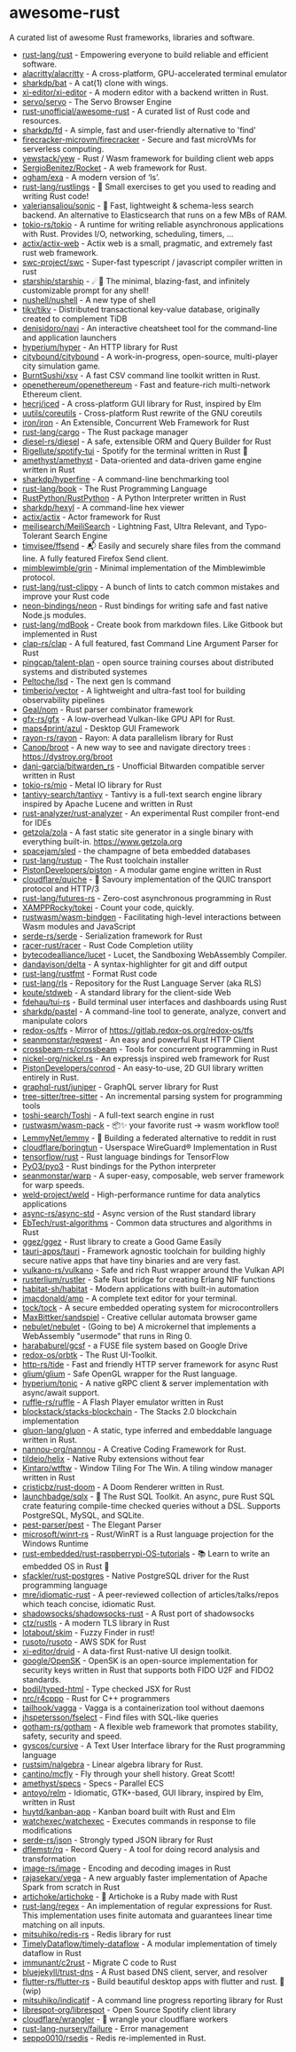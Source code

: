 # awesome-rust

A curated list of awesome Rust frameworks, libraries and software.

* [rust-lang/rust](https://github.com/rust-lang/rust) - Empowering everyone to build reliable and efficient software.
* [alacritty/alacritty](https://github.com/alacritty/alacritty) - A cross-platform, GPU-accelerated terminal emulator
* [sharkdp/bat](https://github.com/sharkdp/bat) - A cat(1) clone with wings.
* [xi-editor/xi-editor](https://github.com/xi-editor/xi-editor) - A modern editor with a backend written in Rust.
* [servo/servo](https://github.com/servo/servo) - The Servo Browser Engine
* [rust-unofficial/awesome-rust](https://github.com/rust-unofficial/awesome-rust) - A curated list of Rust code and resources.
* [sharkdp/fd](https://github.com/sharkdp/fd) - A simple, fast and user-friendly alternative to 'find'
* [firecracker-microvm/firecracker](https://github.com/firecracker-microvm/firecracker) - Secure and fast microVMs for serverless computing.
* [yewstack/yew](https://github.com/yewstack/yew) - Rust / Wasm framework for building client web apps
* [SergioBenitez/Rocket](https://github.com/SergioBenitez/Rocket) - A web framework for Rust.
* [ogham/exa](https://github.com/ogham/exa) - A modern version of ‘ls’.
* [rust-lang/rustlings](https://github.com/rust-lang/rustlings) - :crab: Small exercises to get you used to reading and writing Rust code!
* [valeriansaliou/sonic](https://github.com/valeriansaliou/sonic) - 🦔 Fast, lightweight & schema-less search backend. An alternative to Elasticsearch that runs on a few MBs of RAM.
* [tokio-rs/tokio](https://github.com/tokio-rs/tokio) - A runtime for writing reliable asynchronous applications with Rust. Provides I/O, networking, scheduling, timers, ...
* [actix/actix-web](https://github.com/actix/actix-web) - Actix web is a small, pragmatic, and extremely fast rust web framework.
* [swc-project/swc](https://github.com/swc-project/swc) - Super-fast typescript / javascript compiler written in rust
* [starship/starship](https://github.com/starship/starship) - ☄🌌️  The minimal, blazing-fast, and infinitely customizable prompt for any shell!
* [nushell/nushell](https://github.com/nushell/nushell) - A new type of shell
* [tikv/tikv](https://github.com/tikv/tikv) - Distributed transactional key-value database, originally created to complement TiDB
* [denisidoro/navi](https://github.com/denisidoro/navi) - An interactive cheatsheet tool for the command-line and application launchers
* [hyperium/hyper](https://github.com/hyperium/hyper) - An HTTP library for Rust
* [citybound/citybound](https://github.com/citybound/citybound) - A work-in-progress, open-source, multi-player city simulation game.
* [BurntSushi/xsv](https://github.com/BurntSushi/xsv) - A fast CSV command line toolkit written in Rust.
* [openethereum/openethereum](https://github.com/openethereum/openethereum) - Fast and feature-rich multi-network Ethereum client.
* [hecrj/iced](https://github.com/hecrj/iced) - A cross-platform GUI library for Rust, inspired by Elm
* [uutils/coreutils](https://github.com/uutils/coreutils) - Cross-platform Rust rewrite of the GNU coreutils
* [iron/iron](https://github.com/iron/iron) - An Extensible, Concurrent Web Framework for Rust
* [rust-lang/cargo](https://github.com/rust-lang/cargo) - The Rust package manager
* [diesel-rs/diesel](https://github.com/diesel-rs/diesel) - A safe, extensible ORM and Query Builder for Rust
* [Rigellute/spotify-tui](https://github.com/Rigellute/spotify-tui) - Spotify for the terminal written in Rust 🚀
* [amethyst/amethyst](https://github.com/amethyst/amethyst) - Data-oriented and data-driven game engine written in Rust
* [sharkdp/hyperfine](https://github.com/sharkdp/hyperfine) - A command-line benchmarking tool
* [rust-lang/book](https://github.com/rust-lang/book) - The Rust Programming Language
* [RustPython/RustPython](https://github.com/RustPython/RustPython) - A Python Interpreter written in Rust
* [sharkdp/hexyl](https://github.com/sharkdp/hexyl) - A command-line hex viewer
* [actix/actix](https://github.com/actix/actix) - Actor framework for Rust
* [meilisearch/MeiliSearch](https://github.com/meilisearch/MeiliSearch) - Lightning Fast, Ultra Relevant, and Typo-Tolerant Search Engine
* [timvisee/ffsend](https://github.com/timvisee/ffsend) - :mailbox_with_mail: Easily and securely share files from the command line. A fully featured Firefox Send client.
* [mimblewimble/grin](https://github.com/mimblewimble/grin) - Minimal implementation of the Mimblewimble protocol.
* [rust-lang/rust-clippy](https://github.com/rust-lang/rust-clippy) - A bunch of lints to catch common mistakes and improve your Rust code
* [neon-bindings/neon](https://github.com/neon-bindings/neon) - Rust bindings for writing safe and fast native Node.js modules.
* [rust-lang/mdBook](https://github.com/rust-lang/mdBook) - Create book from markdown files. Like Gitbook but implemented in Rust
* [clap-rs/clap](https://github.com/clap-rs/clap) - A full featured, fast Command Line Argument Parser for Rust
* [pingcap/talent-plan](https://github.com/pingcap/talent-plan) - open source training courses about distributed systems and distributed systemes
* [Peltoche/lsd](https://github.com/Peltoche/lsd) - The next gen ls command
* [timberio/vector](https://github.com/timberio/vector) - A lightweight and ultra-fast tool for building observability pipelines
* [Geal/nom](https://github.com/Geal/nom) - Rust parser combinator framework
* [gfx-rs/gfx](https://github.com/gfx-rs/gfx) - A low-overhead Vulkan-like GPU API for Rust.
* [maps4print/azul](https://github.com/maps4print/azul) - Desktop GUI Framework
* [rayon-rs/rayon](https://github.com/rayon-rs/rayon) - Rayon: A data parallelism library for Rust
* [Canop/broot](https://github.com/Canop/broot) - A new way to see and navigate directory trees : https://dystroy.org/broot
* [dani-garcia/bitwarden_rs](https://github.com/dani-garcia/bitwarden_rs) - Unofficial Bitwarden compatible server written in Rust
* [tokio-rs/mio](https://github.com/tokio-rs/mio) - Metal IO library for Rust
* [tantivy-search/tantivy](https://github.com/tantivy-search/tantivy) - Tantivy is a full-text search engine library inspired by Apache Lucene and written in Rust
* [rust-analyzer/rust-analyzer](https://github.com/rust-analyzer/rust-analyzer) - An experimental Rust compiler front-end for IDEs
* [getzola/zola](https://github.com/getzola/zola) - A fast static site generator in a single binary with everything built-in. https://www.getzola.org
* [spacejam/sled](https://github.com/spacejam/sled) - the champagne of beta embedded databases
* [rust-lang/rustup](https://github.com/rust-lang/rustup) - The Rust toolchain installer
* [PistonDevelopers/piston](https://github.com/PistonDevelopers/piston) - A modular game engine written in Rust
* [cloudflare/quiche](https://github.com/cloudflare/quiche) - 🥧 Savoury implementation of the QUIC transport protocol and HTTP/3
* [rust-lang/futures-rs](https://github.com/rust-lang/futures-rs) - Zero-cost asynchronous programming in Rust
* [XAMPPRocky/tokei](https://github.com/XAMPPRocky/tokei) - Count your code, quickly.
* [rustwasm/wasm-bindgen](https://github.com/rustwasm/wasm-bindgen) - Facilitating high-level interactions between Wasm modules and JavaScript
* [serde-rs/serde](https://github.com/serde-rs/serde) - Serialization framework for Rust
* [racer-rust/racer](https://github.com/racer-rust/racer) - Rust Code Completion utility
* [bytecodealliance/lucet](https://github.com/bytecodealliance/lucet) - Lucet, the Sandboxing WebAssembly Compiler.
* [dandavison/delta](https://github.com/dandavison/delta) - A syntax-highlighter for git and diff output
* [rust-lang/rustfmt](https://github.com/rust-lang/rustfmt) - Format Rust code
* [rust-lang/rls](https://github.com/rust-lang/rls) - Repository for the Rust Language Server (aka RLS)
* [koute/stdweb](https://github.com/koute/stdweb) - A standard library for the client-side Web
* [fdehau/tui-rs](https://github.com/fdehau/tui-rs) - Build terminal user interfaces and dashboards using Rust
* [sharkdp/pastel](https://github.com/sharkdp/pastel) - A command-line tool to generate, analyze, convert and manipulate colors
* [redox-os/tfs](https://github.com/redox-os/tfs) - Mirror of https://gitlab.redox-os.org/redox-os/tfs
* [seanmonstar/reqwest](https://github.com/seanmonstar/reqwest) - An easy and powerful Rust HTTP Client
* [crossbeam-rs/crossbeam](https://github.com/crossbeam-rs/crossbeam) - Tools for concurrent programming in Rust
* [nickel-org/nickel.rs](https://github.com/nickel-org/nickel.rs) - An expressjs inspired web framework for Rust
* [PistonDevelopers/conrod](https://github.com/PistonDevelopers/conrod) - An easy-to-use, 2D GUI library written entirely in Rust.
* [graphql-rust/juniper](https://github.com/graphql-rust/juniper) - GraphQL server library for Rust
* [tree-sitter/tree-sitter](https://github.com/tree-sitter/tree-sitter) - An incremental parsing system for programming tools
* [toshi-search/Toshi](https://github.com/toshi-search/Toshi) - A full-text search engine in rust
* [rustwasm/wasm-pack](https://github.com/rustwasm/wasm-pack) - 📦✨ your favorite rust -> wasm workflow tool!
* [LemmyNet/lemmy](https://github.com/LemmyNet/lemmy) - 🐀 Building a federated alternative to reddit in rust
* [cloudflare/boringtun](https://github.com/cloudflare/boringtun) - Userspace WireGuard® Implementation in Rust
* [tensorflow/rust](https://github.com/tensorflow/rust) - Rust language bindings for TensorFlow
* [PyO3/pyo3](https://github.com/PyO3/pyo3) - Rust bindings for the Python interpreter
* [seanmonstar/warp](https://github.com/seanmonstar/warp) - A super-easy, composable, web server framework for warp speeds.
* [weld-project/weld](https://github.com/weld-project/weld) - High-performance runtime for data analytics applications
* [async-rs/async-std](https://github.com/async-rs/async-std) - Async version of the Rust standard library
* [EbTech/rust-algorithms](https://github.com/EbTech/rust-algorithms) - Common data structures and algorithms in Rust
* [ggez/ggez](https://github.com/ggez/ggez) - Rust library to create a Good Game Easily
* [tauri-apps/tauri](https://github.com/tauri-apps/tauri) - Framework agnostic toolchain for building highly secure native apps that have tiny binaries and are very fast.
* [vulkano-rs/vulkano](https://github.com/vulkano-rs/vulkano) - Safe and rich Rust wrapper around the Vulkan API
* [rusterlium/rustler](https://github.com/rusterlium/rustler) - Safe Rust bridge for creating Erlang NIF functions
* [habitat-sh/habitat](https://github.com/habitat-sh/habitat) - Modern applications with built-in automation
* [jmacdonald/amp](https://github.com/jmacdonald/amp) - A complete text editor for your terminal.
* [tock/tock](https://github.com/tock/tock) - A secure embedded operating system for microcontrollers
* [MaxBittker/sandspiel](https://github.com/MaxBittker/sandspiel) - Creative cellular automata browser game
* [nebulet/nebulet](https://github.com/nebulet/nebulet) - (Going to be) A microkernel that implements a WebAssembly "usermode" that runs in Ring 0.
* [harababurel/gcsf](https://github.com/harababurel/gcsf) - a FUSE file system based on Google Drive
* [redox-os/orbtk](https://github.com/redox-os/orbtk) - The Rust UI-Toolkit.
* [http-rs/tide](https://github.com/http-rs/tide) - Fast and friendly HTTP server framework for async Rust
* [glium/glium](https://github.com/glium/glium) - Safe OpenGL wrapper for the Rust language.
* [hyperium/tonic](https://github.com/hyperium/tonic) - A native gRPC client & server implementation with async/await support.
* [ruffle-rs/ruffle](https://github.com/ruffle-rs/ruffle) - A Flash Player emulator written in Rust
* [blockstack/stacks-blockchain](https://github.com/blockstack/stacks-blockchain) - The Stacks 2.0 blockchain implementation
* [gluon-lang/gluon](https://github.com/gluon-lang/gluon) - A static, type inferred and embeddable language written in Rust.
* [nannou-org/nannou](https://github.com/nannou-org/nannou) - A Creative Coding Framework for Rust.
* [tildeio/helix](https://github.com/tildeio/helix) - Native Ruby extensions without fear
* [Kintaro/wtftw](https://github.com/Kintaro/wtftw) - Window Tiling For The Win. A tiling window manager written in Rust
* [cristicbz/rust-doom](https://github.com/cristicbz/rust-doom) - A Doom Renderer written in Rust.
* [launchbadge/sqlx](https://github.com/launchbadge/sqlx) - 🧰 The Rust SQL Toolkit. An async, pure Rust SQL crate featuring compile-time checked queries without a DSL. Supports PostgreSQL, MySQL, and SQLite.
* [pest-parser/pest](https://github.com/pest-parser/pest) - The Elegant Parser
* [microsoft/winrt-rs](https://github.com/microsoft/winrt-rs) - Rust/WinRT is a Rust language projection for the Windows Runtime
* [rust-embedded/rust-raspberrypi-OS-tutorials](https://github.com/rust-embedded/rust-raspberrypi-OS-tutorials) - :books: Learn to write an embedded OS in Rust :crab:
* [sfackler/rust-postgres](https://github.com/sfackler/rust-postgres) - Native PostgreSQL driver for the Rust programming language
* [mre/idiomatic-rust](https://github.com/mre/idiomatic-rust) - A peer-reviewed collection of articles/talks/repos which teach concise, idiomatic Rust.
* [shadowsocks/shadowsocks-rust](https://github.com/shadowsocks/shadowsocks-rust) - A Rust port of shadowsocks
* [ctz/rustls](https://github.com/ctz/rustls) - A modern TLS library in Rust
* [lotabout/skim](https://github.com/lotabout/skim) - Fuzzy Finder in rust!
* [rusoto/rusoto](https://github.com/rusoto/rusoto) - AWS SDK for Rust
* [xi-editor/druid](https://github.com/xi-editor/druid) - A data-first Rust-native UI design toolkit.
* [google/OpenSK](https://github.com/google/OpenSK) - OpenSK is an open-source implementation for security keys written in Rust that supports both FIDO U2F and FIDO2 standards.
* [bodil/typed-html](https://github.com/bodil/typed-html) - Type checked JSX for Rust
* [nrc/r4cppp](https://github.com/nrc/r4cppp) - Rust for C++ programmers
* [tailhook/vagga](https://github.com/tailhook/vagga) - Vagga is a containerization tool without daemons
* [jhspetersson/fselect](https://github.com/jhspetersson/fselect) - Find files with SQL-like queries
* [gotham-rs/gotham](https://github.com/gotham-rs/gotham) - A flexible web framework that promotes stability, safety, security and speed.
* [gyscos/cursive](https://github.com/gyscos/cursive) - A Text User Interface library for the Rust programming language
* [rustsim/nalgebra](https://github.com/rustsim/nalgebra) - Linear algebra library for Rust.
* [cantino/mcfly](https://github.com/cantino/mcfly) - Fly through your shell history. Great Scott!
* [amethyst/specs](https://github.com/amethyst/specs) - Specs - Parallel ECS
* [antoyo/relm](https://github.com/antoyo/relm) - Idiomatic, GTK+-based, GUI library, inspired by Elm, written in Rust
* [huytd/kanban-app](https://github.com/huytd/kanban-app) - Kanban board built with Rust and Elm
* [watchexec/watchexec](https://github.com/watchexec/watchexec) - Executes commands in response to file modifications
* [serde-rs/json](https://github.com/serde-rs/json) - Strongly typed JSON library for Rust
* [dflemstr/rq](https://github.com/dflemstr/rq) - Record Query - A tool for doing record analysis and transformation
* [image-rs/image](https://github.com/image-rs/image) - Encoding and decoding images in Rust
* [rajasekarv/vega](https://github.com/rajasekarv/vega) - A new arguably faster implementation of Apache Spark from scratch in Rust
* [artichoke/artichoke](https://github.com/artichoke/artichoke) - 💎 Artichoke is a Ruby made with Rust
* [rust-lang/regex](https://github.com/rust-lang/regex) - An implementation of regular expressions for Rust. This implementation uses finite automata and guarantees linear time matching on all inputs.
* [mitsuhiko/redis-rs](https://github.com/mitsuhiko/redis-rs) - Redis library for rust
* [TimelyDataflow/timely-dataflow](https://github.com/TimelyDataflow/timely-dataflow) - A modular implementation of timely dataflow in Rust
* [immunant/c2rust](https://github.com/immunant/c2rust) - Migrate C code to Rust
* [bluejekyll/trust-dns](https://github.com/bluejekyll/trust-dns) - A Rust based DNS client, server, and resolver
* [flutter-rs/flutter-rs](https://github.com/flutter-rs/flutter-rs) - Build beautiful desktop apps with flutter and rust. 🌠 (wip)
* [mitsuhiko/indicatif](https://github.com/mitsuhiko/indicatif) - A command line progress reporting library for Rust
* [librespot-org/librespot](https://github.com/librespot-org/librespot) - Open Source Spotify client library
* [cloudflare/wrangler](https://github.com/cloudflare/wrangler) - 🤠 wrangle your cloudflare workers
* [rust-lang-nursery/failure](https://github.com/rust-lang-nursery/failure) - Error management
* [seppo0010/rsedis](https://github.com/seppo0010/rsedis) - Redis re-implemented in Rust.
